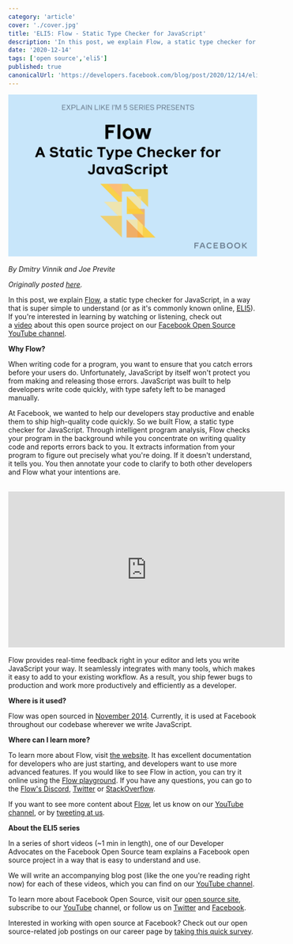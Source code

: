 ```yaml
---
category: 'article'
cover: './cover.jpg'
title: 'ELI5: Flow - Static Type Checker for JavaScript'
description: 'In this post, we explain Flow, a static type checker for JavaScript. Flow provides real-time feedback right in your editor and lets you write JavaScript your way.'
date: '2020-12-14'
tags: ['open source','eli5']
published: true
canonicalUrl: 'https://developers.facebook.com/blog/post/2020/12/14/eli5-flow-static-type-checker-javascript'
---
```


![cover](./cover.jpg)

*By Dmitry Vinnik and Joe Previte*

*Originally posted [here](https://developers.facebook.com/blog/post/2020/12/14/eli5-flow-static-type-checker-javascript).*

In this post, we explain [Flow](https://flow.org/), a static type checker for JavaScript, in a way that is super simple to understand (or as it's commonly known online, [ELI5](https://l.facebook.com/l.php?u=https%3A%2F%2Fwww.dictionary.com%2Fe%2Fslang%2Feli5%2F&h=AT2cdG_waA0U-CcPWcIN3w1uU-VUfAUv2e6ZBjgYuG-8JTgNqs09NzI5OZDs4eLjZ3YThKhp0Q_pUz04ZCokGqslErQbwmCwRJZDa8mJPPRjxvAmBuACboiQgHlYanI9Jj2Yu9ef8DTCEnq2oAFETqQItGHwx-dUiGhJ34ScWxU)). If you're interested in learning by watching or listening, check out a [video](https://l.facebook.com/l.php?u=https%3A%2F%2Fwww.youtube.com%2Fwatch%3Fv%3Dr_6cW_Mxy5U&h=AT0pgQBc-kBIgjDwStFaVMHH0Z3TRD8kYwxf7iwGYd_6T__SgjtXPEly1eVHs7lipaOJYHfQfwjTmrf9D28Mjd95wqG9G04VDGWk3-TALEkKUy6CpcWRqvJFdzSvVY0eD5Jr7lkIkauhNy-HrinQWFbnreFvaAxDiKiHqK8sIhc) about this open source project on our [Facebook Open Source YouTube channel](https://l.facebook.com/l.php?u=https%3A%2F%2Fwww.youtube.com%2Fc%2FFacebookOpenSource&h=AT360NMza3KaY7X9l4RkRlNW2l55zFlvwIa9n0RuMwn4YiNTZ6SYXo3KoRgIjcTtJiJFiUm-WFc6RJhGGqNFfoI2vsi3gQRt3JImCAuOrLQwyh1vzM86Yz6YEqmiBycNou14AJqZiL2qY3jyQRf48oHqYfFnJ7VXoDCb3JbrR3c).

**Why Flow?**

When writing code for a program, you want to ensure that you catch errors before your users do. Unfortunately, JavaScript by itself won't protect you from making and releasing those errors. JavaScript was built to help developers write code quickly, with type safety left to be managed manually.

At Facebook, we wanted to help our developers stay productive and enable them to ship high-quality code quickly. So we built Flow, a static type checker for JavaScript. Through intelligent program analysis, Flow checks your program in the background while you concentrate on writing quality code and reports errors back to you. It extracts information from your program to figure out precisely what you're doing. If it doesn't understand, it tells you. You then annotate your code to clarify to both other developers and Flow what your intentions are.

</br>
<iframe width="560" height="315" src="https://www.youtube.com/embed/r_6cW_Mxy5U" title="YouTube video player" frameborder="0" allow="accelerometer; autoplay; clipboard-write; encrypted-media; gyroscope; picture-in-picture" allowfullscreen></iframe>
</br>


Flow provides real-time feedback right in your editor and lets you write JavaScript your way. It seamlessly integrates with many tools, which makes it easy to add to your existing workflow. As a result, you ship fewer bugs to production and work more productively and efficiently as a developer.

**Where is it used?**

Flow was open sourced in [November 2014](https://l.facebook.com/l.php?u=https%3A%2F%2Fengineering.fb.com%2F2014%2F11%2F18%2Fweb%2Fflow-a-new-static-type-checker-for-javascript%2F&h=AT2UdCsgyHMN9sKzrFa_LyWANAll-z-ZPjG3s3oLmP6XI4cCGeuxJTEKwYXxaKVk-Pqa20vVRKhNTOTdnzSalMmLoi6z3-xaesS2X-XV-Yo57h4uam-gUrl06scQJQ5B9Sha9XDGVAh236af_r-RcP0Etaytt6SR88w_rjHIGls). Currently, it is used at Facebook throughout our codebase wherever we write JavaScript.

**Where can I learn more?**

To learn more about Flow, visit [the website](https://l.facebook.com/l.php?u=https%3A%2F%2Fflow.org%2F&h=AT1f3B-zOyULkjEfWMugqUH1TBiF1Qo-_5eIMFzrXkH77vPtVTTui9ReCg4vEM_i2YRdDSAG6O1xZ9BNjECMEDOZTaF9tMbOykrXifblKVyo5I5k5z8pGbUd0o3jyyv1ihH6wLyqAiL3RKeE5hJVM9eB2cDKZri5gpHajJJEpTg). It has excellent documentation for developers who are just starting, and developers want to use more advanced features. If you would like to see Flow in action, you can try it online using the [Flow playground](https://l.facebook.com/l.php?u=https%3A%2F%2Fflow.org%2Ftry%2F&h=AT0_cTYuU6wjYp0bfcqcP1BOqCAFtAwSi3ovc_bl3vRzzSHFn3IwQHvWZO2ZHa1zqnAoJ3koFgm4mojmghYalrbLucBTS2pAwRCR8SIuOGX6J_nM7O-e-MbeeSmHq8SLxB17B8SRuq8lAhFLVN2Xacy08VRzlqqR6Twh5K77tDc). If you have any questions, you can go to the [Flow's Discord](https://l.facebook.com/l.php?u=https%3A%2F%2Fdiscord.com%2Finvite%2F8ezwRUK&h=AT0FtKXCeiTf4yMzJqls5p8Kc_wvU3lVYut3B_6xweiCGm24ATstLA7ATzvisi1bFbLjK56aX3wPi1O-QkSUJBz-RfQNb3DTy1nEo-f8O-provV4veNWPfU5hUCl61jslnNtvogQLEaEC2RZ_4957qJfDLDBA_45PFk13i0GZwg), [Twitter](https://l.facebook.com/l.php?u=https%3A%2F%2Ftwitter.com%2Fflowtype&h=AT0_QPwS_uSwVpQ6A9cK-tbsSG_qP1GAmL0TMnNdbGTkToAXeJwzQaixsPfQoETMRtL_2txsiux3oVHdQESLzy9ezmX5phKzJLGeRSwqs7BxtENH5AQNB29MCPWPPxp8_ESTsdCFwuV4-n3EUAkD2C2xgUZDGp9nU4Q-VUreixA) or [StackOverflow](https://l.facebook.com/l.php?u=https%3A%2F%2Fstackoverflow.com%2Fquestions%2Ftagged%2Fflowtype&h=AT3QdnD8Q70znFaXBe5XtByKYvrlso-f8ZDzJ7HqMMh4zvn7vWbAR2Nf4jgZPXzHLSq0Qp_iG0p5UCUxvOmh5nqlvjWIRAdjBDJVtFu3X3AkSSmV99xSX_aoBSlu2s4vLa2aXYAdh1g6OWaH4FhevgTepRHAIdnh1N3aSNNfBZk).

If you want to see more content about [Flow](https://l.facebook.com/l.php?u=https%3A%2F%2Fflow.org%2F&h=AT0-9Jp8-Kl38SZrw2VtbDNZg6jinLuq_j80rqMY-wIvbiBjChrJ8LHCgaroWOxC78bR6hp8Epbs3EXmd0Wc8TW_xBJf0MtD2rfL31lCdUpslEuW1yazvT02tcSwPfea0xn5Bb_3wd30y148ePo08hvM3aCOicFWTcsG1N2GI0o), let us know on our [YouTube channel](https://l.facebook.com/l.php?u=https%3A%2F%2Fwww.youtube.com%2Fc%2FFacebookOpenSource&h=AT2RWMiyAEkVoybXOQjn3Htz0Jo3dxh_7sG5S04v1YXvN5IZhGH-qt1CnPrbpcGUfZw0WKMDoBq5DxOeFPjRJJgiuI-1SoR1eaVbhjBx_dol1g3w-66YTQDQn01IjrwGbXvNOwozcSkQZn4M4u7WhbF-GOdTbmCg_z6C6KfdHds), or by [tweeting at us](https://l.facebook.com/l.php?u=https%3A%2F%2Ftwitter.com%2FfbOpenSource&h=AT18_pdYMDEjOH3nbjkI0tMkmeCZtTviPwC5jjHExu7LkzZJyKTu1SQPwATEpkrkCf525yiBjjzMqRQgshQhahaR-LSPX3L_U_hGIJdy2uCwJ1dZc3ZN7PybYmmmOYTrVNl8ul0kP1dnVcgcpuEzIJmc8ffv6V_PeQnLkNXg_tY).

**About the ELI5 series**

In a series of short videos (~1 min in length), one of our Developer Advocates on the Facebook Open Source team explains a Facebook open source project in a way that is easy to understand and use.

We will write an accompanying blog post (like the one you're reading right now) for each of these videos, which you can find on our [YouTube channel](https://l.facebook.com/l.php?u=https%3A%2F%2Fwww.youtube.com%2Fchannel%2FUCCQY962PmHabTjaHv2wJzfQ&h=AT1dpuQZw22abFzViSDQNdxOCtBDsuxX0z4LnDFg1oVlP1iPgYSZoy-CPGnlbV0nolkD-AAIq-eAfKLjkkU4yLwQP6LElKJJhgBh2MbIIE9w1ju-WGecIUozICmV5CSlXsqKYwykCzXqmZEMn3v-UFAMPmu25FiT4hflLNLbiWo).

To learn more about Facebook Open Source, visit our [open source site](https://opensource.facebook.com/), subscribe to our [YouTube](https://l.facebook.com/l.php?u=https%3A%2F%2Fwww.youtube.com%2Fchannel%2FUCCQY962PmHabTjaHv2wJzfQ&h=AT2xCo2WtZudJ6xboqQpOUu5Rt8ybgjQT2KF4ayI-Pj5s6lXNN7iYCXvp3dLVj7TWXBkykGOWILyjsklpLCmeCQRMYQhcdgLo556VG0Nfz6YtQe1N7QzYwrhnKNaMs9oQeHUg6tqRspdgpymxW2TsVgl_swb5OAEdKzrPxrttu4) channel, or follow us on [Twitter](https://l.facebook.com/l.php?u=https%3A%2F%2Ftwitter.com%2FfbOpenSource&h=AT2cJzZGPwQ2vZZmxsHx-pGS72ZFGroGB0FlG6Y9-xG95x9PjKQoM-oQo6qctGIOuyj5hc_kQ_NGu_P-E14qG7mL_U5OHo3RB-YsBob1fMCi-blDuA13Jy4v7wSCoH-oZa1QwloFkj4o98W5PmD-vcbQDT6AhT_2NwNI-licQPY) and [Facebook](https://www.facebook.com/fbOpenSource/).

Interested in working with open source at Facebook? Check out our open source-related job postings on our career page by [taking this quick survey](https://l.facebook.com/l.php?u=https%3A%2F%2Fwww.surveymonkey.com%2Fr%2FV76PRN3&h=AT0eKrsofClWOUVoKjSiebY-Jr7sXvr8l-_c3GtNl5bZ3ctjgNnsgOByx5i1o3mi9BoAKCbNtRxch5sASzJmOfl9wtLegsfZklL2SyJgRPu8TVDkJp6E04Ysyj9oBoJJ47n3uKqc4A6K9jgNDbxrKyRhuhY8OcRA3VipCBrh4ss).